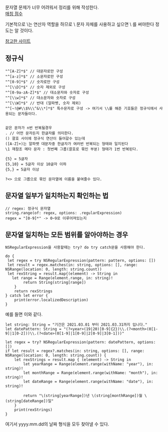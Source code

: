 문자열 문제가 너무 어려워서 정리를 위해 작성한다.   
[매칭 점수](https://github.com/ww5702/Swift_Coding_Test/tree/main/%ED%94%84%EB%A1%9C%EA%B7%B8%EB%9E%98%EB%A8%B8%EC%8A%A4/Level%203/%EB%A7%A4%EC%B9%AD%20%EC%A0%90%EC%88%98)   

기본적으로 \는 연산자 역할을 하므로 \ 문자 자체를 사용하고 싶으면 \\ 를 써야한다 정도는 알 것이다.   

[참고한 사이트](https://borabong.tistory.com/32#google_vignette)   

## 정규식
```
"^[A-Z]*$" // 대문자로만 구성
"^[a-z]*$" // 소문자로만 구성
"^[0-9]*$" // 숫자로만 구성
"^[\\D]*$" // 숫자 제외로 구성
"^[0-9a-zA-Z]*$" // 대소문자와 숫자로 구성
"^[\\w]*$" // 대소문자와 숫자로 구성
"^[\\W]*$" // 반대 (알파벳, 숫자 제외)
"^[~!@#\\$%\\^&\\*]*$" 특수문자로 구성 -> 여기서 \\를 해준 기호들은 정규식에서 사용되는 문자들이다.


같은 문자가 n번 반복될경우
. // 어떤 문자든지 한글자를 의미한다.
() 괄호 사이에 정규식 연산이 들어갈수 있는데
([A-Z]+)는 알파벳 대문자중 한글자가 여러번 반복되는 형태와 일지된다
\1 재참조 메타 문자 : 첫번째 그룹(괄호로 묶인 부분) 형태가 1번 반복된다.

{5} = 5글자
{5,10} = 5글자 이상 10글자 이하
{5,} = 5글자 이상

?<> 으로 그룹으로 묶인 문자열에 이름을 붙여줄수 있다.

```

## 문자열 일부가 일치하는지 확인하는 법
```
// regex: 정규식 문자열
string.range(of: regex, options: .regularExpression)
regex = "[0-9]*" -> 0~9로 이루어져있는지

```

## 문자열 일치하는 모든 범위를 알아야하는 경우
```
NSRegularExpression을 사용할때는 try? do try catch문을 사용해야 한다.

do {
 let regex = try NSRegularExpression(pattern: pattern, options: [])
 let result = regex.matches(in: string, options: [], range: NSRange(location: 0, length: string.count))
 let rexString = result.map{(element) -> String in
   let range = Range(element.range, in: string)!
        return String(string[range])
    }
    return rexStrings
} catch let error {
    print(error.localizedDescription)
}
```
예를 들면 이와 같다.
```
let string: String = "기간은 2021.03.01 부터 2021.03.31까지 입니다."
let datePattern: String = "(?<year>(19|20)[0-9]{2})\\.(?<month>(0[1-9]|1[0-2]))\\.(?<date>(0[1-9]|1[0-9]|2[0-9]|3[0-1]))"

let regex = try? NSRegularExpression(pattern: datePattern, options: [])
if let result = regex?.matches(in: string, options: [], range: NSRange(location: 0, length: string.count)) {
    let rexStrings = result.map { (element) -> String in
        let yearRange = Range(element.range(withName: "year"), in: string)!
        let monthRange = Range(element.range(withName: "month"), in: string)!
        let dateRange = Range(element.range(withName: "date"), in: string)!
    
        return "\(string[yearRange])년 \(string[monthRange])월 \(string[dateRange])일"
    }
    print(rexStrings)
}
```
여기서 yyyy.mm.dd의 날짜 형식을 모두 찾아낼 수 있다.   
